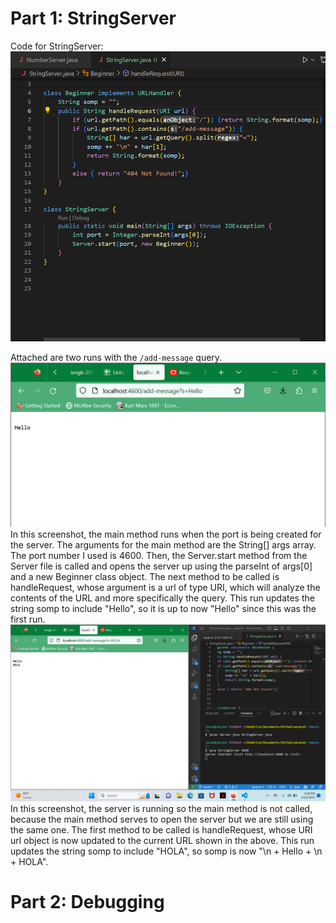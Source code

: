 # Part 1: StringServer

Code for StringServer: 
![Image](one.png)

Attached are two runs with the `/add-message` query.
![Image](two.png)
In this screenshot, the main method runs when the port is being created for the server. The arguments for the main method are the String[] args array. The port number I used is 4600. Then, the Server.start method from the Server file is called and opens the server up using the parseInt of args[0] and a new Beginner class object. The next method to be called is handleRequest, whose argument is a url of type URI, which will analyze the contents of the URL and more specifically the query. This run updates the string somp to include "Hello", so it is up to now "Hello" since this was the first run.
![Image](three.png)
In this screenshot, the server is running so the main method is not called, because the main method serves to open the server but we are still using the same one. The first method to be called is handleRequest, whose URI url object is now updated to the current URL shown in the above. This run updates the string somp to include "HOLA", so somp is now "\n + Hello + \n + HOLA".

# Part 2: Debugging
